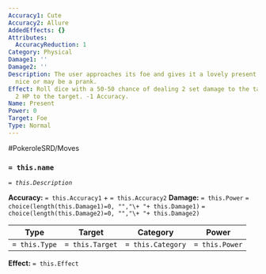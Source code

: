 ```yaml
---
Accuracy1: Cute
Accuracy2: Allure
AddedEffects: {}
Attributes:
  AccuracyReduction: 1
Category: Physical
Damage1: ''
Damage2: ''
Description: The user approaches its foe and gives it a lovely present that may be
  nice or may be a prank.
Effect: Roll dice with a 50-50 chance of dealing 2 set damage to the target or recovering
  2 HP to the target. -1 Accuracy.
Name: Present
Power: 0
Target: Foe
Type: Normal
---
```


#PokeroleSRD/Moves

### `= this.name` 
*`= this.Description`*

**Accuracy:** `= this.Accuracy1` + `= this.Accuracy2`
**Damage:** `= this.Power` `= choice(length(this.Damage1)=0, "","\+ "+ this.Damage1)` `= choice(length(this.Damage2)=0, "","\+ "+ this.Damage2)`

| Type          | Target          | Category          | Power          |
| ------------- | --------------- | ----------------  | -------------- |
| `= this.Type` | `= this.Target` | `= this.Category` | `= this.Power` | 

**Effect:** `= this.Effect`